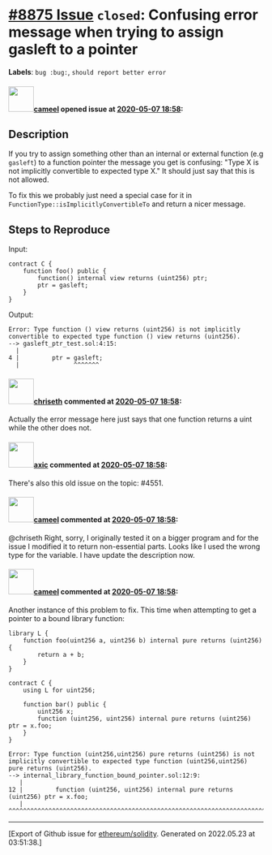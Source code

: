 # [\#8875 Issue](https://github.com/ethereum/solidity/issues/8875) `closed`: Confusing error message when trying to assign gasleft to a pointer
**Labels**: `bug :bug:`, `should report better error`


#### <img src="https://avatars.githubusercontent.com/u/137030?v=4" width="50">[cameel](https://github.com/cameel) opened issue at [2020-05-07 18:58](https://github.com/ethereum/solidity/issues/8875):

## Description
If you try to assign something other than an internal or external function (e.g `gasleft`) to a function pointer the message you get is confusing: "Type X is not implicitly convertible to expected type X." It should just say that this is not allowed.

To fix this we probably just need a special case for it in `FunctionType::isImplicitlyConvertibleTo` and return a nicer message.

## Steps to Reproduce
Input:
```solidity
contract C {
    function foo() public {
        function() internal view returns (uint256) ptr;
        ptr = gasleft;
    }
}
```

Output:
```
Error: Type function () view returns (uint256) is not implicitly convertible to expected type function () view returns (uint256).
--> gasleft_ptr_test.sol:4:15:
  |
4 |         ptr = gasleft;
  |               ^^^^^^^
```

#### <img src="https://avatars.githubusercontent.com/u/9073706?v=4" width="50">[chriseth](https://github.com/chriseth) commented at [2020-05-07 18:58](https://github.com/ethereum/solidity/issues/8875#issuecomment-625460097):

Actually the error message here just says that one function returns a uint while the other does not.

#### <img src="https://avatars.githubusercontent.com/u/20340?v=4" width="50">[axic](https://github.com/axic) commented at [2020-05-07 18:58](https://github.com/ethereum/solidity/issues/8875#issuecomment-625475661):

There's also this old issue on the topic: #4551.

#### <img src="https://avatars.githubusercontent.com/u/137030?v=4" width="50">[cameel](https://github.com/cameel) commented at [2020-05-07 18:58](https://github.com/ethereum/solidity/issues/8875#issuecomment-625569470):

@chriseth Right, sorry, I originally tested it on a bigger program and for the issue I modified it to return non-essential parts. Looks like I used the wrong type for the variable. I have update the description now.

#### <img src="https://avatars.githubusercontent.com/u/137030?v=4" width="50">[cameel](https://github.com/cameel) commented at [2020-05-07 18:58](https://github.com/ethereum/solidity/issues/8875#issuecomment-626597118):

Another instance of this problem to fix. This time when attempting to get a pointer to a bound library function:

``` solidity
library L {
    function foo(uint256 a, uint256 b) internal pure returns (uint256) {
        return a + b;
    }
}

contract C {
    using L for uint256;

    function bar() public {
        uint256 x;
        function (uint256, uint256) internal pure returns (uint256) ptr = x.foo;
    }
}
```
```
Error: Type function (uint256,uint256) pure returns (uint256) is not implicitly convertible to expected type function (uint256,uint256) pure returns (uint256).
--> internal_library_function_bound_pointer.sol:12:9:
   |
12 |         function (uint256, uint256) internal pure returns (uint256) ptr = x.foo;
   |         ^^^^^^^^^^^^^^^^^^^^^^^^^^^^^^^^^^^^^^^^^^^^^^^^^^^^^^^^^^^^^^^^^^^^^^^
```


-------------------------------------------------------------------------------



[Export of Github issue for [ethereum/solidity](https://github.com/ethereum/solidity). Generated on 2022.05.23 at 03:51:38.]
